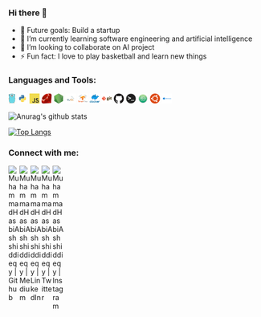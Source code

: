 ### Hi there 👋

- 🔭 Future goals: Build a startup
- 🌱 I’m currently learning software engineering and artificial intelligence
- 👯 I’m looking to collaborate on AI project
- ⚡  Fun fact: I love to play basketball and learn new things  

### Languages and Tools:  

<code><img height="20" src="https://raw.githubusercontent.com/golang-samples/gopher-vector/master/gopher.svg"></code>
<code><img height="20" src="https://raw.githubusercontent.com/github/explore/80688e429a7d4ef2fca1e82350fe8e3517d3494d/topics/python/python.png"></code>
<code><img height="20" src="https://raw.githubusercontent.com/github/explore/80688e429a7d4ef2fca1e82350fe8e3517d3494d/topics/javascript/javascript.png"></code>
<code><img height="20" src="https://raw.githubusercontent.com/github/explore/80688e429a7d4ef2fca1e82350fe8e3517d3494d/topics/ruby/ruby.png"></code>
<code><img height="20" src="https://raw.githubusercontent.com/github/explore/80688e429a7d4ef2fca1e82350fe8e3517d3494d/topics/nodejs/nodejs.png"></code>
<code><img height="20" src="https://raw.githubusercontent.com/github/explore/80688e429a7d4ef2fca1e82350fe8e3517d3494d/topics/mysql/mysql.png"></code>
<code><img height="20" src="https://raw.githubusercontent.com/github/explore/80688e429a7d4ef2fca1e82350fe8e3517d3494d/topics/tensorflow/tensorflow.png"></code>
<code><img height="20" src="https://raw.githubusercontent.com/github/explore/80688e429a7d4ef2fca1e82350fe8e3517d3494d/topics/docker/docker.png"></code>
<code><img height="20" src="https://raw.githubusercontent.com/github/explore/80688e429a7d4ef2fca1e82350fe8e3517d3494d/topics/git/git.png"></code>
<code><img height="20" src="https://raw.githubusercontent.com/github/explore/78df643247d429f6cc873026c0622819ad797942/topics/github/github.png"></code>
<code><img height="20" src="https://raw.githubusercontent.com/github/explore/80688e429a7d4ef2fca1e82350fe8e3517d3494d/topics/terminal/terminal.png"></code>
<code><img height="20" src="https://raw.githubusercontent.com/github/explore/80688e429a7d4ef2fca1e82350fe8e3517d3494d/topics/atom/atom.png"></code>
<code><img height="20" src="https://raw.githubusercontent.com/github/explore/80688e429a7d4ef2fca1e82350fe8e3517d3494d/topics/ubuntu/ubuntu.png"></code>
<code><img height="20" src="https://raw.githubusercontent.com/github/explore/80688e429a7d4ef2fca1e82350fe8e3517d3494d/topics/windows/windows.png"></code>

![Anurag's github stats](https://github-readme-stats.vercel.app/api/?username=MuhammadHasbiAshshiddieqy&show_icons=true&title_color=fff&icon_color=79ff97&text_color=9f9f9f&bg_color=151515)

[![Top Langs](https://github-readme-stats.vercel.app/api/top-langs/?username=MuhammadHasbiAshshiddieqy&langs_count=8&title_color=fff&icon_color=79ff97&text_color=9f9f9f&bg_color=151515)](https://github.com/MuhammadHasbiAshshiddieqy/github-readme-stats)

### Connect with me:

[<img align="left" alt="MuhammadHasbiAshshiddieqy | Github" width="22px" src="https://cdn.jsdelivr.net/npm/simple-icons@v3/icons/github.svg" />][github]
[<img align="left" alt="MuhammadHasbiAshshiddieqy | Medium" width="22px" src="https://cdn.jsdelivr.net/npm/simple-icons@v3/icons/medium.svg" />][medium]
[<img align="left" alt="MuhammadHasbiAshshiddieqy | LinkedIn" width="22px" src="https://cdn.jsdelivr.net/npm/simple-icons@v3/icons/linkedin.svg" />][linkedin]
[<img align="left" alt="MuhammadHasbiAshshiddieqy | Twitter" width="22px" src="https://cdn.jsdelivr.net/npm/simple-icons@v3/icons/twitter.svg" />][twitter]
[<img align="left" alt="MuhammadHasbiAshshiddieqy | Instagram" width="22px" src="https://cdn.jsdelivr.net/npm/simple-icons@v3/icons/instagram.svg" />][instagram]


[github]: https://github.com/MuhammadHasbiAshshiddieqy
[medium]: https://medium.com/@hsbdeveloper97
[linkedin]: https://www.linkedin.com/in/muhammadhasbiashshiddieqy/
[twitter]: https://twitter.com/MuhammadHasbiA
[instagram]: https://instagram.com/hasbi.shiddieqy
<!--
**MuhammadHasbiAshshiddieqy/MuhammadHasbiAshshiddieqy** is a ✨ _special_ ✨ repository because its `README.md` (this file) appears on your GitHub profile.

Here are some ideas to get you started:

- 🔭 I’m currently working on ...
- 🌱 I’m currently learning ...
- 👯 I’m looking to collaborate on ...
- 🤔 I’m looking for help with ...
- 💬 Ask me about ...
- 📫 How to reach me: ...
- 😄 Pronouns: ...
- ⚡ Fun fact: ...
-->
